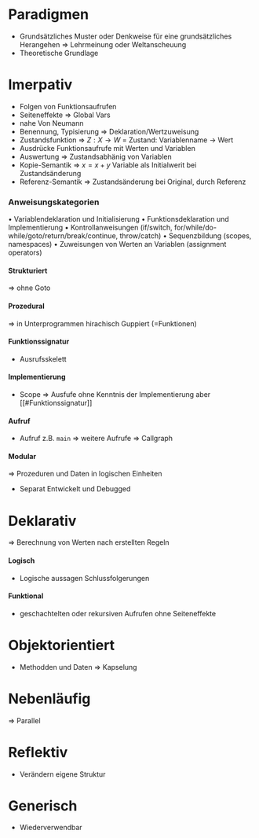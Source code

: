 # Paradigmen
- Grundsätzliches Muster oder Denkweise für eine grundsätzliches Herangehen => Lehrmeinung oder Weltanscheuung
- Theoretische Grundlage

# Imerpativ
- Folgen von Funktionsaufrufen
- Seiteneffekte => Global Vars
- nahe Von Neumann
- Benennung, Typisierung => Deklaration/Wertzuweisung
- Zustandsfunktion => $Z:X\rightarrow W$ = Zustand: Variablenname -> Wert
- Ausdrücke Funktionsaufrufe mit Werten und Variablen
- Auswertung => Zustandsabhänig von Variablen
- Kopie-Semantik => $x=x+y$ Variable als Initialwerit bei Zustandsänderung
- Referenz-Semantik => Zustandsänderung bei Original, durch Referenz

### Anweisungskategorien
• Variablendeklaration und Initialisierung
• Funktionsdeklaration und Implementierung
• Kontrollanweisungen (if/switch, for/while/do-while/goto/return/break/continue,
throw/catch)
• Sequenzbildung (scopes, namespaces)
• Zuweisungen von Werten an Variablen (assignment operators)

#### Strukturiert
=> ohne Goto

#### Prozedural
=> in Unterprogrammen hirachisch Guppiert (=Funktionen)

#### Funktionssignatur
- Ausrufsskelett

#### Implementierung
- Scope => Ausfufe ohne Kenntnis der Implementierung aber [[#Funktionssignatur]]

#### Aufruf 
- Aufruf z.B. `main` => weitere Aufrufe => Callgraph

#### Modular
=> Prozeduren und Daten in logischen Einheiten
- Separat Entwickelt und Debugged

# Deklarativ
=> Berechnung von Werten nach erstellten Regeln
#### Logisch
- Logische aussagen Schlussfolgerungen

#### Funktional
- geschachtelten oder rekursiven Aufrufen ohne Seiteneffekte

# Objektorientiert
- Methodden und Daten => Kapselung

# Nebenläufig
=> Parallel

# Reflektiv
- Verändern eigene Struktur

# Generisch
- Wiederverwendbar
